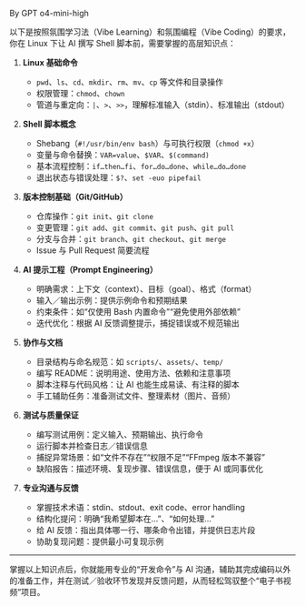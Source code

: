 By GPT o4-mini-high

以下是按照氛围学习法（Vibe Learning）和氛围编程（Vibe Coding）的要求，你在 Linux 下让 AI 撰写 Shell 脚本前，需要掌握的高层知识点：  

1. **Linux 基础命令**  
   - `pwd`、`ls`、`cd`、`mkdir`、`rm`、`mv`、`cp` 等文件和目录操作  
   - 权限管理：`chmod`、`chown`  
   - 管道与重定向：`|`、`>`、`>>`，理解标准输入（stdin）、标准输出（stdout）  

2. **Shell 脚本概念**  
   - Shebang（`#!/usr/bin/env bash`）与可执行权限（`chmod +x`）  
   - 变量与命令替换：`VAR=value`、`$VAR`、``$(command)``  
   - 基本流程控制：`if…then…fi`、`for…do…done`、`while…do…done`  
   - 退出状态与错误处理：`$?`、`set -euo pipefail`  

3. **版本控制基础（Git/GitHub）**  
   - 仓库操作：`git init`、`git clone`  
   - 变更管理：`git add`、`git commit`、`git push`、`git pull`  
   - 分支与合并：`git branch`、`git checkout`、`git merge`  
   - Issue 与 Pull Request 简要流程  

4. **AI 提示工程（Prompt Engineering）**  
   - 明确需求：上下文（context）、目标（goal）、格式（format）  
   - 输入／输出示例：提供示例命令和预期结果  
   - 约束条件：如“仅使用 Bash 内置命令”“避免使用外部依赖”  
   - 迭代优化：根据 AI 反馈调整提示，捕捉错误或不规范输出  

5. **协作与文档**  
   - 目录结构与命名规范：如 `scripts/`、`assets/`、`temp/`  
   - 编写 README：说明用途、使用方法、依赖和注意事项  
   - 脚本注释与代码风格：让 AI 也能生成易读、有注释的脚本  
   - 手工辅助任务：准备测试文件、整理素材（图片、音频）  

6. **测试与质量保证**  
   - 编写测试用例：定义输入、预期输出、执行命令  
   - 运行脚本并检查日志／错误信息  
   - 捕捉异常场景：如“文件不存在”“权限不足”“FFmpeg 版本不兼容”  
   - 缺陷报告：描述环境、复现步骤、错误信息，便于 AI 或同事优化  

7. **专业沟通与反馈**  
   - 掌握技术术语：stdin、stdout、exit code、error handling  
   - 结构化提问：明确“我希望脚本在…”、“如何处理…”  
   - 给 AI 反馈：指出具体哪一行、哪条命令出错，并提供日志片段  
   - 协助复现问题：提供最小可复现示例  

---

掌握以上知识点后，你就能用专业的“开发命令”与 AI 沟通，辅助其完成编码以外的准备工作，并在测试／验收环节发现并反馈问题，从而轻松驾驭整个“电子书视频”项目。